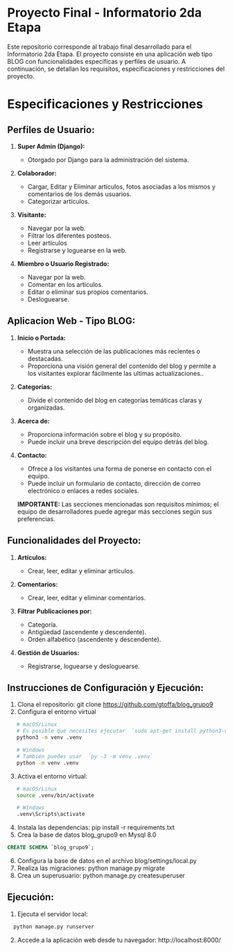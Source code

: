  
# Proyecto Final - Informatorio 2da Etapa

Este repositorio corresponde al trabajo final desarrollado para el Informatorio 2da Etapa. El proyecto consiste en una aplicación web tipo BLOG con funcionalidades específicas y perfiles de usuario. A continuación, se detallan los requisitos, especificaciones y restricciones del proyecto.

# Especificaciones y Restricciones

## Perfiles de Usuario:

1. **Super Admin (Django):**
   - Otorgado por Django para la administración del sistema.

2. **Colaborador:**
   - Cargar, Editar y Eliminar artículos, fotos asociadas a los mismos y comentarios de los demás
usuarios.
   - Categorizar artículos.

3. **Visitante:**
   - Navegar por la web.
   - Filtrar los diferentes posteos.
   - Leer artículos
   - Registrarse y loguearse en la web.

4. **Miembro o Usuario Registrado:**
   - Navegar por la web.
   - Comentar en los artículos.
   - Editar o eliminar sus propios comentarios.
   - Desloguearse.

## Aplicacion Web - Tipo BLOG:

1. **Inicio o Portada:**
   - Muestra una selección de las publicaciones más recientes o destacadas.
   - Proporciona una visión general del contenido del blog y permite a los visitantes explorar fácilmente las ultimas actualizaciones..

2. **Categorías:**
   - Divide el contenido del blog en categorías temáticas claras y organizadas.

3. **Acerca de:**
   - Proporciona información sobre el blog y su propósito.
   - Puede incluir una breve descripción del equipo detrás del blog.

4. **Contacto:**
   - Ofrece a los visitantes una forma de ponerse en contacto con el equipo.
   - Puede incluir un formulario de contacto, dirección de correo electrónico o enlaces a redes sociales.

   **IMPORTANTE:** Las secciones mencionadas son requisitos mínimos; el equipo de desarrolladores puede agregar más secciones según sus preferencias.

## Funcionalidades del Proyecto:

1. **Artículos:**
   - Crear, leer, editar y eliminar artículos.

2. **Comentarios:**
   - Crear, leer, editar y eliminar comentarios.

3. **Filtrar Publicaciones por:**
   - Categoría.
   - Antigüedad (ascendente y descendente).
   - Orden alfabético (ascendente y descendente).

4. **Gestión de Usuarios:**
   - Registrarse, loguearse y desloguearse.



## Instrucciones de Configuración y Ejecución:
1. Clona el repositorio: git clone https://github.com/gtoffa/blog_grupo9
2. Configura el entorno virtual
```bash
   # macOS/Linux
   # Es posible que necesites ejecutar  `sudo apt-get install python3-venv` en sistemas operativos basados ​​en Debian
   python3 -m venv .venv

   # Windows
   # También puedes usar  `py -3 -m venv .venv`
   python -m venv .venv
```
3. Activa el entorno virtual:
```bash
   # macOS/Linux
   source .venv/bin/activate

   # Windows
   .venv\Scripts\activate
```
4. Instala las dependencias: pip install -r requirements.txt
5. Crea la base de datos blog_grupo9 en Mysql 8.0
```sql
CREATE SCHEMA `blog_grupo9`;
```
6. Configura la base de datos en el archivo blog/settings/local.py
7. Realiza las migraciones: python manage.py migrate
8. Crea un superusuario: python manage.py createsuperuser


## Ejecución:
1. Ejecuta el servidor local:
```bash
  python manage.py runserver 
```
2. Accede a la aplicación web desde tu navegador: http://localhost:8000/
